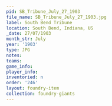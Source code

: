 ```yaml
---
pid: SB_Tribune_July_27_1903
file_name: SB_Tribune_July_27_1903.jpg
label: South Bend Tribune
location: South Bend, Indiana, US
_date: 27/07/1903
month_str: July
year: '1903'
type: JPG
notes: 
teams: 
game_info: 
player_info: 
inventoried: n
order: '246'
layout: foundry-item
collection: foundry-giants
---
```

